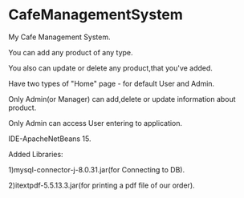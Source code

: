 # CafeManagementSystem

My Cafe Management System.

You can add any product of any type.

You also can update or delete any product,that you've added.

Have two types of "Home" page - for default User and Admin.

Only Admin(or Manager) can add,delete or update information about product.

Only Admin can access User entering  to application.

IDE-ApacheNetBeans 15.

Added Libraries:

1)mysql-connector-j-8.0.31.jar(for Connecting to DB).

2)itextpdf-5.5.13.3.jar(for printing a pdf file of our order).
